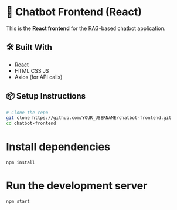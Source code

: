 # 🧠 Chatbot Frontend (React)

This is the **React frontend** for the RAG-based chatbot application.

## 🛠️ Built With

- [React](https://reactjs.org/)
- HTML CSS JS
- Axios (for API calls)

## 📦 Setup Instructions

```bash
# Clone the repo
git clone https://github.com/YOUR_USERNAME/chatbot-frontend.git
cd chatbot-frontend
```

# Install dependencies
```
npm install
```

# Run the development server
```
npm start
```
